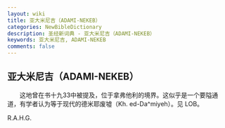 ```yaml
---
layout: wiki
title: 亚大米尼吉（ADAMI-NEKEB）
categories: NewBibleDictionary
description: 圣经新词典 - 亚大米尼吉（ADAMI-NEKEB）
keywords: 亚大米尼吉, ADAMI-NEKEB
comments: false
---
```


## 亚大米尼吉（ADAMI-NEKEB）

　　这地曾在书十九33中被提及，位于拿弗他利的境界。这似乎是一个要隘通道，有学者认为等于现代的德米耶废墟（Kh. ed-Da^miyeh）。见 LOB。

R.A.H.G.








